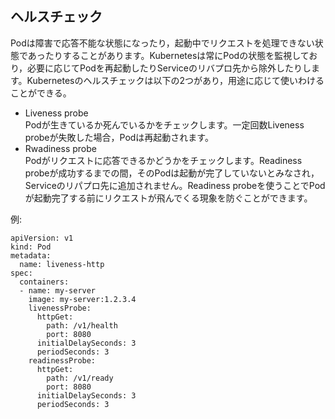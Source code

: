 ## ヘルスチェック
Podは障害で応答不能な状態になったり，起動中でリクエストを処理できない状態であったりすることがあります。Kubernetesは常にPodの状態を監視しており，必要に応じてPodを再起動したりServiceのリバプロ先から除外したりします。Kubernetesのヘルスチェックは以下の2つがあり，用途に応じて使いわけることができる。

- Liveness probe  
  Podが生きているか死んでいるかをチェックします。一定回数Liveness probeが失敗した場合，Podは再起動されます。
- Rwadiness probe  
  Podがリクエストに応答できるかどうかをチェックします。Readiness probeが成功するまでの間，そのPodは起動が完了していないとみなされ，Serviceのリパプロ先に追加されません。Readiness probeを使うことでPodが起動完了する前にリクエストが飛んでくる現象を防ぐことができます。

例:

```
apiVersion: v1
kind: Pod
metadata:
  name: liveness-http
spec:
  containers:
  - name: my-server
    image: my-server:1.2.3.4
    livenessProbe:
      httpGet:
        path: /v1/health
        port: 8080
      initialDelaySeconds: 3
      periodSeconds: 3
    readinessProbe:
      httpGet:
        path: /v1/ready
        port: 8080
      initialDelaySeconds: 3
      periodSeconds: 3
```

